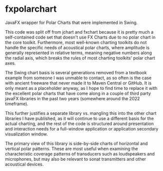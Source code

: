 # fxpolarchart
JavaFX wrapper for Polar Charts that were implemented in Swing.

This code was split off from jchart and fxchart because it is pretty much a self-contained code set that doesn't use FX Charts due to no polar chart in the core toolkit. Furthermore, most well-known charting toolkits do not handle the specific needs of acoustical polar charts, where amplitude is generally represented in relative terms, meaning negative numbers along the radial axis, which breaks the rules of most charting toolkits' polar chart axes.

The Swing chart basis is several generations removed from a textbook example from someone I was unmable to contact, as so often is the case with ancient freeware that never made it to Maven Central or GitHub. It is only meant as a placeholder anyway, as I hope to find time to replace it with the excellent polar charts that have come along in a couple of third party javaFX libraries in the past two years (somewhere around the 2022 timeframe).

This further justifies a separate library vs. mangling this into the other chart libraries I have published, as it will continue to use a different basis for the actual charting, and the rest of the code is structured around presentation and interaction needs for a full-window application or application secondary visualization window.

The primary view of this library is side-by-side charts of horizontal and vertical polar patterns. These are most useful when examining the characteristic coverage patterns of transducers such as loudspeakers and microphones, but may also be relevant to sonat transmitters and other acoustical devices.

